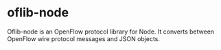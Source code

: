 # oflib-node

Oflib-node is an OpenFlow protocol library for Node.
It converts between OpenFlow wire protocol messages and JSON objects.